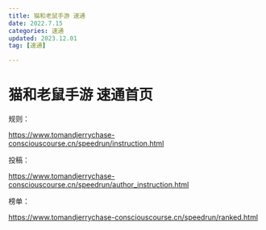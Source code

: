 ```yaml
---
title: 猫和老鼠手游 速通
date: 2022.7.15
categories: 速通
updated: 2023.12.01
tag: [速通]

---
```


# 猫和老鼠手游 速通首页

规则：

https://www.tomandjerrychase-consciouscourse.cn/speedrun/instruction.html

投稿：

https://www.tomandjerrychase-consciouscourse.cn/speedrun/author_instruction.html

榜单：

https://www.tomandjerrychase-consciouscourse.cn/speedrun/ranked.html

